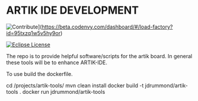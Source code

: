 # ARTIK IDE DEVELOPMENT

![Contribute](http://beta.codenvy.com/factory/resources/codenvy-contribute.svg)](https://beta.codenvy.com/dashboard/#/load-factory?id=95txzq1w5v5hy9or)

[![Eclipse License](http://img.shields.io/badge/license-Eclipse-brightgreen.svg)](https://github.com/codenvy/che/blob/master/LICENSE)

The repo is to provide helpful software/scripts for the artik board. In general these tools will be to enhance ARTIK-IDE.

To use build the dockerfile.

cd /projects/artik-tools/
mvn clean install
docker build -t jdrummond/artik-tools .
docker run jdrummond/artik-tools
